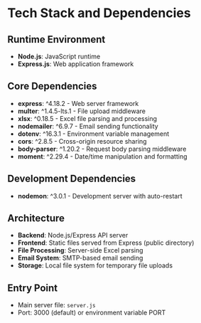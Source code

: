 # Tech Stack and Dependencies

## Runtime Environment
- **Node.js**: JavaScript runtime
- **Express.js**: Web application framework

## Core Dependencies
- **express**: ^4.18.2 - Web server framework
- **multer**: ^1.4.5-lts.1 - File upload middleware
- **xlsx**: ^0.18.5 - Excel file parsing and processing
- **nodemailer**: ^6.9.7 - Email sending functionality
- **dotenv**: ^16.3.1 - Environment variable management
- **cors**: ^2.8.5 - Cross-origin resource sharing
- **body-parser**: ^1.20.2 - Request body parsing middleware
- **moment**: ^2.29.4 - Date/time manipulation and formatting

## Development Dependencies
- **nodemon**: ^3.0.1 - Development server with auto-restart

## Architecture
- **Backend**: Node.js/Express API server
- **Frontend**: Static files served from Express (public directory)
- **File Processing**: Server-side Excel parsing
- **Email System**: SMTP-based email sending
- **Storage**: Local file system for temporary file uploads

## Entry Point
- Main server file: `server.js`
- Port: 3000 (default) or environment variable PORT